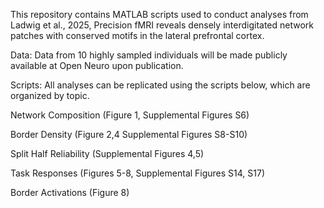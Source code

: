 This repository contains MATLAB scripts used to conduct analyses from Ladwig et al., 2025, Precision fMRI reveals densely interdigitated network patches with conserved motifs in the lateral prefrontal cortex.

Data: Data from 10 highly sampled individuals will be made publicly available at Open Neuro upon publication.

Scripts: All analyses can be replicated using the scripts below, which are organized by topic. 

Network Composition (Figure 1, Supplemental Figures S6)

Border Density (Figure 2,4 Supplemental Figures S8-S10) 

Split Half Reliability (Supplemental Figures 4,5) 

Task Responses (Figures 5-8, Supplemental Figures S14, S17) 

Border Activations (Figure 8)








